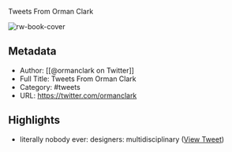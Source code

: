 Tweets From Orman Clark

![rw-book-cover](https://pbs.twimg.com/profile_images/1491808829364973571/005NG4os.jpg)

## Metadata
- Author: [[@ormanclark on Twitter]]
- Full Title: Tweets From Orman Clark
- Category: #tweets
- URL: https://twitter.com/ormanclark

## Highlights
- literally nobody ever:
  designers: multidisciplinary ([View Tweet](https://twitter.com/ormanclark/status/1672276176641949697))
